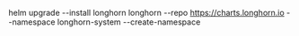 helm upgrade --install longhorn longhorn --repo https://charts.longhorn.io --namespace longhorn-system --create-namespace